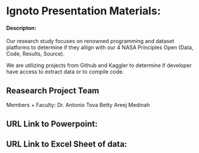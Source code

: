 # Ignoto Presentation Materials: 

#### Descripton: 
Our research study focuses on renowned programming and dataset platforms to determine if they allign with our 4 NASA Principles Open (Data, Code, Results, Source). 

We are utilizing projects from Github and Kaggler to determine if developer have access to extract data or to compile code. 

## Reasearch Project Team 

Members + Faculty: 
Dr. Antonio Tova
Betty 
Areej 
Medinah 

## URL Link to Powerpoint: 

## URL Link to Excel Sheet of data: 

